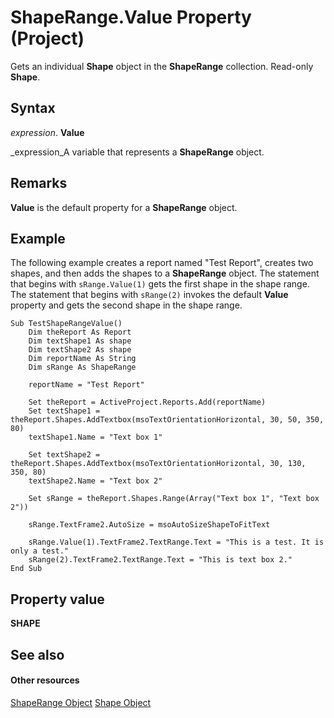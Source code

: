 
# ShapeRange.Value Property (Project)
Gets an individual  **Shape** object in the **ShapeRange** collection. Read-only **Shape**.

## Syntax

 _expression_. **Value**

 _expression_A variable that represents a  **ShapeRange** object.


## Remarks

 **Value** is the default property for a **ShapeRange** object.


## Example

The following example creates a report named "Test Report", creates two shapes, and then adds the shapes to a  **ShapeRange** object. The statement that begins with `sRange.Value(1)` gets the first shape in the shape range. The statement that begins with `sRange(2)` invokes the default **Value** property and gets the second shape in the shape range.


```
Sub TestShapeRangeValue()
    Dim theReport As Report
    Dim textShape1 As shape
    Dim textShape2 As shape
    Dim reportName As String
    Dim sRange As ShapeRange
    
    reportName = "Test Report"
    
    Set theReport = ActiveProject.Reports.Add(reportName)
    Set textShape1 = theReport.Shapes.AddTextbox(msoTextOrientationHorizontal, 30, 50, 350, 80)
    textShape1.Name = "Text box 1"
    
    Set textShape2 = theReport.Shapes.AddTextbox(msoTextOrientationHorizontal, 30, 130, 350, 80)
    textShape2.Name = "Text box 2"
    
    Set sRange = theReport.Shapes.Range(Array("Text box 1", "Text box 2"))
    
    sRange.TextFrame2.AutoSize = msoAutoSizeShapeToFitText
        
    sRange.Value(1).TextFrame2.TextRange.Text = "This is a test. It is only a test."
    sRange(2).TextFrame2.TextRange.Text = "This is text box 2."
End Sub
```


## Property value

 **SHAPE**


## See also


#### Other resources


 [ShapeRange Object](315031aa-4b8c-424b-26e7-ce15897beb05.md)
 [Shape Object](d2b32bcd-5595-a4a7-9772-feb25fd0103a.md)
